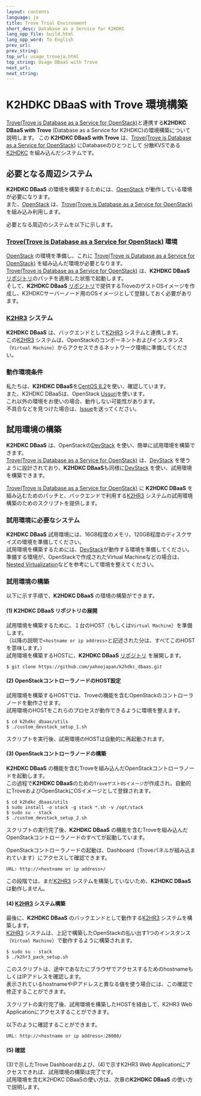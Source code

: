 ```yaml
---
layout: contents
language: ja
title: Trove Trial Environment
short_desc: Database as a Service for K2HDKC
lang_opp_file: build.html
lang_opp_word: To English
prev_url: 
prev_string: 
top_url: usage_troveja.html
top_string: Usage DBaaS with Trove
next_url: 
next_string: 
---
```


# K2HDKC DBaaS with Trove 環境構築
[Trove(Trove is Database as a Service for OpenStack)](https://wiki.openstack.org/wiki/Trove)と連携する**K2HDKC DBaaS with Trove** (Database as a Service for K2HDKC)の環境構築について説明します。
この **K2HDKC DBaaS with Trove** は、[Trove(Trove is Database as a Service for OpenStack)](https://wiki.openstack.org/wiki/Trove) にDatabaseのひとつとして 分散KVSである [K2HDKC](https://k2hdkc.antpick.ax/indexja.html) を組み込んだシステムです。  

## 必要となる周辺システム
**K2HDKC DBaaS** の環境を構築するためには、[OpenStack](https://www.openstack.org/) が動作している環境が必要になります。  
また、[OpenStack](https://www.openstack.org/) は、[Trove(Trove is Database as a Service for OpenStack)](https://wiki.openstack.org/wiki/Trove) を組み込み利用します。  

必要となる周辺のシステムを以下に示します。  

### [Trove(Trove is Database as a Service for OpenStack)](https://wiki.openstack.org/wiki/Trove) 環境
[OpenStack](https://www.openstack.org/) の環境を準備し、これに [Trove(Trove is Database as a Service for OpenStack)](https://wiki.openstack.org/wiki/Trove) を組み込んだ環境が必要となります。  
[Trove(Trove is Database as a Service for OpenStack)](https://wiki.openstack.org/wiki/Trove) は、**K2HDKC DBaaS** [リポジトリ](https://github.com/yahoojapan/k2hdkc_dbaas)のパッチを適用した状態で起動します。  
そして、**K2HDKC DBaaS** [リポジトリ](https://github.com/yahoojapan/k2hdkc_dbaas)で提供するTroveのゲストOSイメージを作成し、K2HDKCサーバーノード用のOSイメージとして登録しておく必要があります。  

### [K2HR3](https://k2hr3.antpick.ax/indexja.html) システム
**K2HDKC DBaaS** は、バックエンドとして[K2HR3](https://k2hr3.antpick.ax/indexja.html) システムと連携します。  
この[K2HR3](https://k2hr3.antpick.ax/indexja.html) システムは、OpenStackのコンポーネントおよびインスタンス（`Virtual Machine`）からアクセスできるネットワーク環境に準備してください。  

### 動作環境条件
私たちは、**K2HDKC DBaaS**を[CentOS 8.2](https://wiki.centos.org/Manuals/ReleaseNotes/CentOS8.2004)を使い、確認しています。  
また、K2HDKC DBaaSは、OpenStack [Ussuri](https://docs.openstack.org/ussuri/)を使います。  
これ以外の環境をお使いの場合、動作しない可能性があります。  
不具合などを見つけた場合は、[Issue](https://github.com/yahoojapan/k2hdkc_dbaas/issues)を送ってください。  

## 試用環境の構築
**K2HDKC DBaaS** は、OpenStackの[DevStack](https://docs.openstack.org/devstack/latest/) を使い、簡単に試用環境を構築できます。  
[Trove(Trove is Database as a Service for OpenStack)](https://wiki.openstack.org/wiki/Trove) は、[DevStack](https://docs.openstack.org/devstack/latest/) を使うように設計されており、**K2HDKC DBaaS**も同様に[DevStack](https://docs.openstack.org/devstack/latest/) を使い、試用環境を構築できます。  

[Trove(Trove is Database as a Service for OpenStack)](https://wiki.openstack.org/wiki/Trove) に **K2HDKC DBaaS** を組み込むためのパッチと、バックエンドで利用する[K2HR3](https://k2hr3.antpick.ax/indexja.html) システムの試用環境構築のためのスクリプトを提供します。  

### 試用環境に必要なシステム
**K2HDKC DBaaS** 試用環境には、16GB程度のメモリ、120GB程度のディスクサイズの環境を準備してください。  
試用環境を構築するためには、[DevStack](https://docs.openstack.org/devstack/latest/)が動作する環境を準備してください。  
準備する環境が、OpenStackで作成されたVirtual Machineなどの場合は、[Nested Virtualization](https://docs.openstack.org/devstack/latest/guides/devstack-with-nested-kvm.html)などを参考にして環境を整えてください。  

### 試用環境の構築
以下に示す手順で、**K2HDKC DBaaS** の環境の構築ができます。  

#### (1) **K2HDKC DBaaS** リポジトリの展開
試用環境を構築するために、１台のHOST（もしくは`Virtual Machine`）を準備します。  
（以降の説明で`<hostname or ip address>`と記述された分は、すべてこのHOSTを意味します。）  
試用環境を構築するHOSTに、**K2HDKC DBaaS** [リポジトリ](https://github.com/yahoojapan/k2hdkc_dbaas) を展開します。  
```
$ git clone https://github.com/yahoojapan/k2hdkc_dbaas.git
```

#### (2) OpenStackコントローラノードのHOST設定
試用環境を構築するHOSTでは、Troveの機能を含むOpenStackのコントローラノードを動作させます。  
試用環境のHOSTをこれらのプロセスが動作できるように環境を整えます。  
```
$ cd k2hdkc_dbaas/utils
$ ./custom_devstack_setup_1.sh
```
スクリプトを実行後、試用環境のHOSTは自動的に再起動されます。  

#### (3) OpenStackコントローラノードの構築
**K2HDKC DBaaS** の機能を含むTroveを組み込んだOpenStackコントローラノードを起動します。  
この過程で**K2HDKC DBaaS**のための`TroveゲストOSイメージ`が作成され、自動的にTroveおよびOpenStackにOSイメージとして登録されます。  
```
$ cd k2hdkc_dbaas/utils
$ sudo install -o stack -g stack *.sh -v /opt/stack
$ sudo su - stack
$ ./custom_devstack_setup_2.sh
```
スクリプトの実行完了後、**K2HDKC DBaaS** の機能を含むTroveを組み込んだOpenStackコントローラノードのすべてが起動しています。  

OpenStackコントローラノードの起動は、Dashboard（Troveパネルが組み込まれています）にアクセスして確認できます。  
```
URL: http://<hostname or ip address>/
```
この段階では、まだ[K2HR3](https://k2hr3.antpick.ax/indexja.html) システムを構築していないため、**K2HDKC DBaaS**は動作しません。  

#### (4) [K2HR3](https://k2hr3.antpick.ax/indexja.html) システム構築
最後に、**K2HDKC DBaaS** のバックエンドとして動作する[K2HR3](https://k2hr3.antpick.ax/indexja.html) システムを構築します。  
[K2HR3](https://k2hr3.antpick.ax/indexja.html) システムは、上記で構築したOpenStackの払い出す1つのインスタンス（`Virtual Machine`）で動作するように構築されます。  
```
$ sudo su - stack
$ ./k2hr3_pack_setup.sh
```
このスクリプトは、途中であなたにブラウザでアクセスするためのhostnameもしくはIPアドレスを確認します。  
表示されているhostnameやIPアドレスと異なる値を使う場合には、この確認で修正することができます。  

スクリプトの実行完了後、試用環境を構築したHOSTを経由して、K2HR3 Web Applicationにアクセスすることができます。  

以下のように確認することができます。  
```
URL: http://<hostname or ip address>:28080/
```

#### (5) 確認
(3)で示したTrove Dashboardおよび、(4)で示すK2HR3 Web Applicationにアクセスできれば、試用環境の構築は完了です。  
試用環境を含むK2HDKC DBaaSの使い方は、次章の**K2HDKC DBaaS** の使い方で説明します。  
